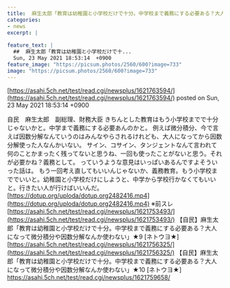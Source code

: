 ```yaml
---
title:  麻生太郎「教育は幼稚園と小学校だけで十分。中学校まで義務にする必要ある？大人になって微分積分や因数分解なんか使わない」★11  
categories:
- news
excerpt: |
  
feature_text: |
  ##  麻生太郎「教育は幼稚園と小学校だけで十...
  Sun, 23 May 2021 18:53:14  +0900
feature_image: "https://picsum.photos/2560/600?image=733"
image: "https://picsum.photos/2560/600?image=733"
---
```


[https://asahi.5ch.net/test/read.cgi/newsplus/1621763594/](https://asahi.5ch.net/test/read.cgi/newsplus/1621763594/)
posted on Sun, 23 May 2021 18:53:14  +0900

<!--more-->

自民　麻生太郎　副総理、財務大臣 きちんとした教育はもう小学校までで十分じゃないかと。中学まで義務にする必要あんのかと。 例えば微分積分、今で言えば因数分解なんていうのはみんなやらされるけれども、大人になってから因数分解使った人なんかいない。 サイン、コサイン、タンジェントなんて言われて何のことかまったく残ってないと思うね、一回も使ったことがないと思う。それが必要かね？義務として。 っていうような意見はいっぱいあるんですよそういった話は。 もう一回考え直してもいいんじゃないか、義務教育。もう小学校まででいいと。幼稚園と小学校だけにしようと、中学から学校行かなくてもいいと。行きたい人が行けばいいんだ。 [https://dotup.org/uploda/dotup.org2482416.mp4](https://dotup.org/uploda/dotup.org2482416.mp4) ※前スレ [https://asahi.5ch.net/test/read.cgi/newsplus/1621753493/](https://asahi.5ch.net/test/read.cgi/newsplus/1621753493/) 【自民】麻生太郎「教育は幼稚園と小学校だけで十分。中学校まで義務にする必要ある？大人になって微分積分や因数分解なんか使わない」★9 [ネトウヨ★] [https://asahi.5ch.net/test/read.cgi/newsplus/1621756325/](https://asahi.5ch.net/test/read.cgi/newsplus/1621756325/) 【自民】麻生太郎「教育は幼稚園と小学校だけで十分。中学校まで義務にする必要ある？大人になって微分積分や因数分解なんか使わない」★10 [ネトウヨ★] https://asahi.5ch.net/test/read.cgi/newsplus/1621759658/
